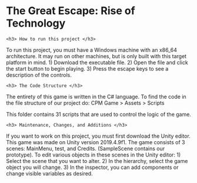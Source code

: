 <h1>The Great Escape: Rise of Technology</h1>  

	<h3> How to run this project </h3>
  To run this project, you must have a Windows machine with an x86_64 architecture. 
  It may run on other machines, but is only built with this target platform in mind.
    1) Download the executable file.
    2) Open the file and click the start button to begin playing.
    3) Press the escape keys to see a description of the controls. 

	<h3> The Code Structure </h3>
  The entirety of this game is written in the C# language. 
  To find the code in the file structure of our project do:
    CPM Game > Assets > Scripts
  
  This folder contains 31 scripts that are used to control the logic of the game. 
  
	<h3> Maintenance, Changes, and Additions </h3>
  If you want to work on this project, you must first download the Unity editor.
  This game was made on Unity version 2019.4.9f1.
  The game consists of 3 scenes: MainMenu, test, and Credits. (SampleScene contains our prototype).
  To edit various objects in these scenes in the Unity editor:
    1) Select the scene that you want to alter.
    2) In the hierarchy, select the game object you will change.
    3) In the inspector, you can add components or change visible variables as desired.

